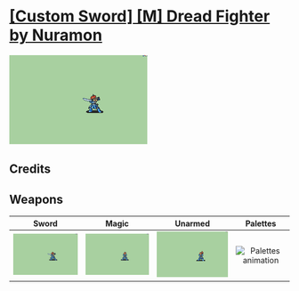 # [\[Custom Sword\] \[M\] Dread Fighter by Nuramon](./)

<img src="./1.%20Sword/Sword_000.png" alt="[Custom Sword] [M] Dread Fighter by Nuramon standing" />

## Credits



## Weapons


|Sword |Magic |Unarmed |Palettes |
|  :---: | :---: | :---: | :---: |
| <img alt="Sword animation" src="./1.%20Sword/Sword.gif" /> | <img alt="Magic animation" src="./6.%20Magic/Magic.gif" /> | <img alt="Unarmed animation" src="./8.%20Unarmed/Unarmed.gif" /> | <img alt="Palettes animation" src="./Palettes/Palettes.gif" /> |
